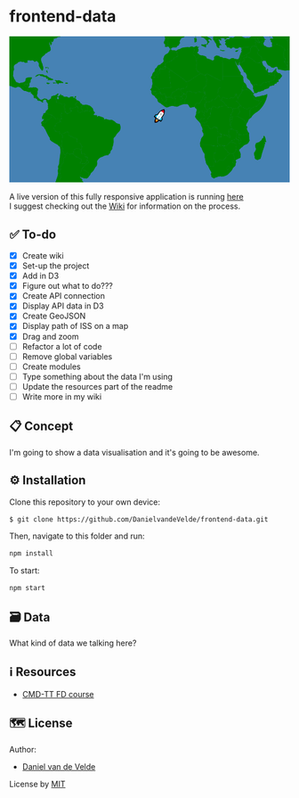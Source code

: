# frontend-data

<kbd>![Site image](https://raw.githubusercontent.com/DanielvandeVelde/frontend-data/master/hero.png "Site image")</kbd>

A live version of this fully responsive application is running [here](https://datafish.herokuapp.com/)  
I suggest checking out the [Wiki](https://github.com/DanielvandeVelde/frontend-data/wiki) for information on the process.

## ✅ To-do

- [x] Create wiki
- [x] Set-up the project
- [x] Add in D3
- [x] Figure out what to do???
- [x] Create API connection
- [x] Display API data in D3
- [x] Create GeoJSON
- [x] Display path of ISS on a map
- [x] Drag and zoom
- [ ] Refactor a lot of code
- [ ] Remove global variables
- [ ] Create modules
- [ ] Type something about the data I'm using
- [ ] Update the resources part of the readme
- [ ] Write more in my wiki

## 📋 Concept

I'm going to show a data visualisation and it's going to be awesome.

## ⚙️ Installation

Clone this repository to your own device:

```bash
$ git clone https://github.com/DanielvandeVelde/frontend-data.git
```

Then, navigate to this folder and run:

```bash
npm install
```

To start:

```bash
npm start
```

## 🗃 Data

What kind of data we talking here?

## ℹ️ Resources

- [CMD-TT FD course](https://github.com/cmda-tt/course-21-22/tree/main/fd)

## 🗺️ License

Author:

- [Daniel van de Velde](https://github.com/DanielvandeVelde)

License by
[MIT](https://opensource.org/licenses/MIT)
